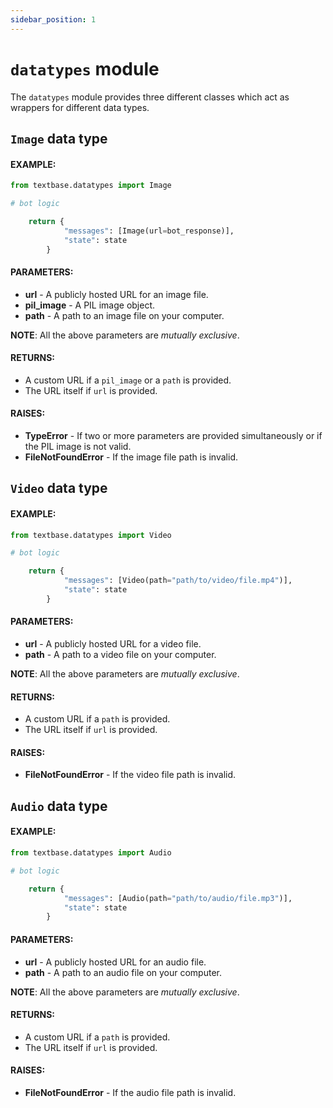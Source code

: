 ```yaml
---
sidebar_position: 1
---
```

# `datatypes` module
The `datatypes` module provides three different classes which act as wrappers for different data types.

## `Image` data type
#### EXAMPLE:
```py
from textbase.datatypes import Image

# bot logic

    return {
            "messages": [Image(url=bot_response)],
            "state": state
        }
```
#### PARAMETERS:
- **url** - A publicly hosted URL for an image file.
- **pil_image** - A PIL image object.
- **path** - A path to an image file on your computer.

**NOTE**: All the above parameters are *mutually exclusive*.

#### RETURNS:
- A custom URL if a `pil_image` or a `path` is provided.
- The URL itself if `url` is provided.

#### RAISES:
- **TypeError** - If two or more parameters are provided simultaneously or if the PIL image is not valid.
- **FileNotFoundError** - If the image file path is invalid.

## `Video` data type
#### EXAMPLE:
```py
from textbase.datatypes import Video

# bot logic

    return {
            "messages": [Video(path="path/to/video/file.mp4")],
            "state": state
        }
```
#### PARAMETERS:
- **url** - A publicly hosted URL for a video file.
- **path** - A path to a video file on your computer.

**NOTE**: All the above parameters are *mutually exclusive*.

#### RETURNS:
- A custom URL if a `path` is provided.
- The URL itself if `url` is provided.

#### RAISES:
- **FileNotFoundError** - If the video file path is invalid.

## `Audio` data type
#### EXAMPLE:
```py
from textbase.datatypes import Audio

# bot logic

    return {
            "messages": [Audio(path="path/to/audio/file.mp3")],
            "state": state
        }
```
#### PARAMETERS:
- **url** - A publicly hosted URL for an audio file.
- **path** - A path to an audio file on your computer.

**NOTE**: All the above parameters are *mutually exclusive*.

#### RETURNS:
- A custom URL if a `path` is provided.
- The URL itself if `url` is provided.

#### RAISES:
- **FileNotFoundError** - If the audio file path is invalid.
